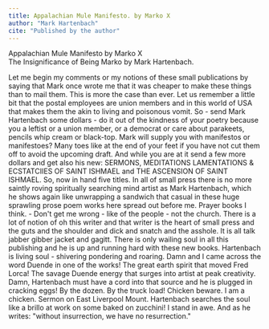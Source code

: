 ```yaml
---
title: Appalachian Mule Manifesto. by Marko X
author: "Mark Hartenbach"
cite: "Published by the author"
---
```


Appalachian Mule Manifesto by Marko X<br>
The Insignificance of Being Marko by Mark Hartenbach.

Let me begin my comments or my notions of these small publications by saying that Mark once wrote me that it was cheaper to make these things than to mail them. This is more the case than ever. Let us remember a little bit that the postal employees are union members and in this world of USA that makes them the akin to living and poisonous vomit. So - send Mark Hartenbach some dollars - do it out of the kindness of your poetry because you a leftist or a union member, or a democrat or care about parakeets, pencils whip cream or black-top. Mark will supply you with manifestos or manifestoes? Many toes like at the end of your feet if you have not cut them off to avoid the upcoming draft. And while you are at it send a few more dollars and get also his new: SERMONS, MEDITATIONS LAMENTATIONS & ECSTATCIIES OF SAINT ISHMAEL and THE ASCENSION OF SAINT ISHMAEL. So, now in hand five titles. In all of small press there is no more saintly roving spiritually searching mind artist as Mark Hartenbach, which he shows again like unwrapping a sandwich that casual in these huge sprawling prose poem works here spread out before me. Prayer books I think. - Don't get me wrong - like of the people - not the church. There is a lot of notion of oh this writer and that writer is the heart of small press and the guts and the shoulder and dick and snatch and the asshole. It is all talk jabber gibber jacket and gagitt. There is only wailing soul in all this publishing and he is up and running hard with these new books. Hartenbach is living soul - shivering pondering and roaring. Damn and I came across the word Duende in one of the works! The great earth spirit that moved Fred Lorca! The savage Duende energy that surges into artist at peak creativity. Damn, Hartenbach must have a cord into that source and he is plugged in cracking eggs! By the dozen. By the truck load! Chicken beware. I am a chicken. Sermon on East Liverpool Mount. Hartenbach searches the soul like a brillo at work on some baked on zucchini! I stand in awe. And as he writes: "without insurrection, we have no resurrection."
